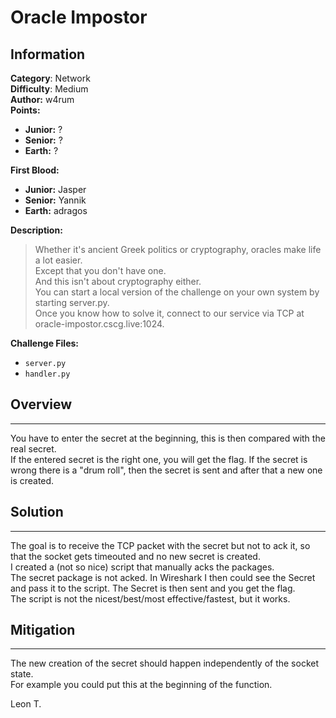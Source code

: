 # Oracle Impostor

## Information
**Category**: Network  
**Difficulty**: Medium    
**Author:** w4rum  
**Points:**
- **Junior:**   ?  
- **Senior:**   ?    
- **Earth:**    ?   

**First Blood:**    
- **Junior:**   Jasper  
- **Senior:**   Yannik
- **Earth:**    adragos

**Description:**
>Whether it's ancient Greek politics or cryptography, oracles make life a lot easier.   
>Except that you don't have one.   
>And this isn't about cryptography either.   
>You can start a local version of the challenge on your own system by starting server.py.   
>Once you know how to solve it, connect to our service via TCP at oracle-impostor.cscg.live:1024.     

**Challenge Files:**   
- `server.py`   
- `handler.py`   

## Overview
---
You have to enter the secret at the beginning, this is then compared with the real secret.   
If the entered secret is the right one, you will get the flag. 
If the secret is wrong there is a "drum roll", then the secret is sent and after that a new one is created.   

## Solution   
---
The goal is to receive the TCP packet with the secret but not to ack it, so that the socket gets timeouted and no new secret is created.   
I created a (not so nice) script that manually acks the packages.   
The secret package is not acked. In Wireshark I then could see the Secret and pass it to the script. The Secret is then sent and you get the flag.   
The script is not the nicest/best/most effective/fastest, but it works.

## Mitigation    
---
The new creation of the secret should happen independently of the socket state.   
For example you could put this at the beginning of the function.   

Leon T.
